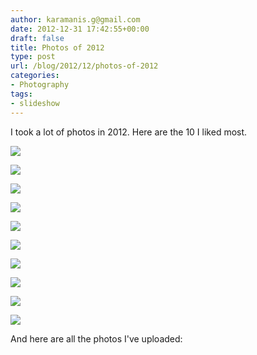 ```yaml
---
author: karamanis.g@gmail.com
date: 2012-12-31 17:42:55+00:00
draft: false
title: Photos of 2012
type: post
url: /blog/2012/12/photos-of-2012
categories:
- Photography
tags:
- slideshow
---
```


I took a lot of photos in 2012. Here are the 10 I liked most. 



  
   ![](/images/2012-12-31-201212photos-of-2012/20121030-R0012161.jpg)

  

  

  
   ![](/images/2012-12-31-201212photos-of-2012/20120122-GKAR4442.jpg)

  

  
   ![](/images/2012-12-31-201212photos-of-2012/20120227-6799931012_a08bf3036b_o.jpg)

  

  
   ![](/images/2012-12-31-201212photos-of-2012/20120811-R0011602.jpg)

  

  
   ![](/images/2012-12-31-201212photos-of-2012/20120715-R0011174.jpg)

  

  
   ![](/images/2012-12-31-201212photos-of-2012/20120712-R0011010.jpg)

  

  
   ![](/images/2012-12-31-201212photos-of-2012/20120320-GKAR5312.jpg)

  

  
   ![](/images/2012-12-31-201212photos-of-2012/20120609-R0010183.jpg)

  

  
   ![](/images/2012-12-31-201212photos-of-2012/20120706-R0010873.jpg)

  

  
   ![](/images/2012-12-31-201212photos-of-2012/20120119-IMG_2723.jpg)

  



And here are all the photos I've uploaded:


 
   
